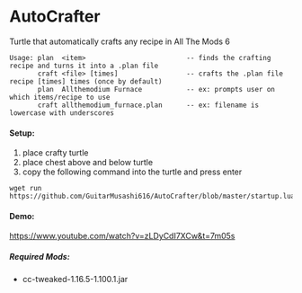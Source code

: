 # AutoCrafter
Turtle that automatically crafts any recipe in All The Mods 6

~~~
Usage: plan  <item>                         -- finds the crafting recipe and turns it into a .plan file
       craft <file> [times]                 -- crafts the .plan file recipe [times] times (once by default)
       plan  Allthemodium Furnace           -- ex: prompts user on which items/recipe to use
       craft allthemodium_furnace.plan      -- ex: filename is lowercase with underscores
~~~

#### Setup:
1) place crafty turtle
2) place chest above and below turtle 
3) copy the following command into the turtle and press enter
```
wget run https://github.com/GuitarMusashi616/AutoCrafter/blob/master/startup.lua
```

#### Demo:
https://www.youtube.com/watch?v=zLDyCdI7XCw&t=7m05s  

##### Required Mods:
* cc-tweaked-1.16.5-1.100.1.jar
